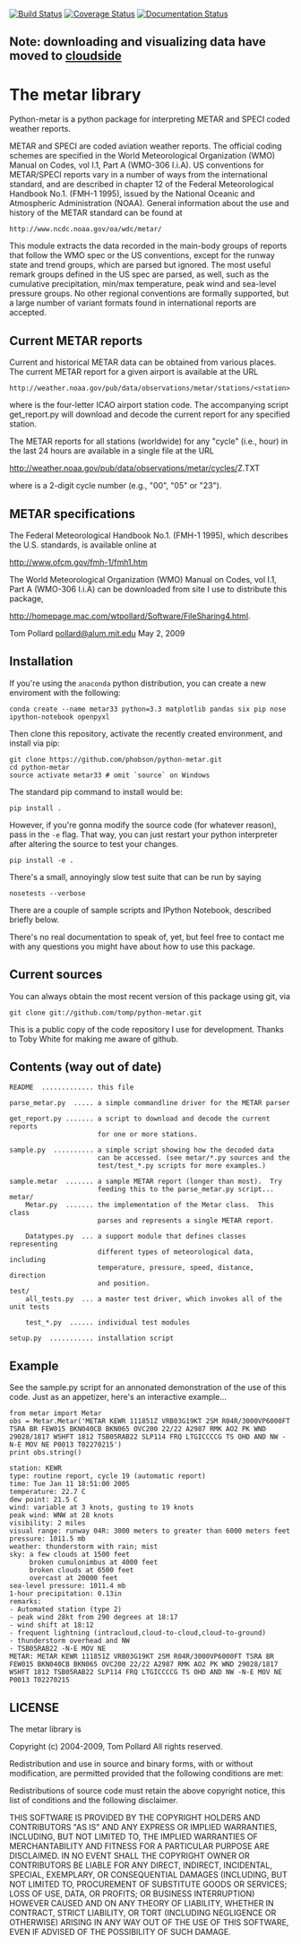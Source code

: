 [![Build Status](https://travis-ci.org/phobson/python-metar.png?branch=master)](https://travis-ci.org/phobson/python-metar)
[![Coverage Status](https://img.shields.io/coveralls/phobson/python-metar.svg)](https://coveralls.io/r/phobson/python-metar?branch=master)
[![Documentation Status](https://readthedocs.org/projects/python-metar/badge/?version=latest)](http://python-metar.readthedocs.org/en/latest/)

## Note: downloading and visualizing data have moved to [cloudside](https://github.com/phobson/cloudside)

# The metar library

Python-metar is a python package for interpreting METAR and SPECI coded
weather reports.

METAR and SPECI are coded aviation weather reports.  The official
coding schemes are specified in the World Meteorological Organization
(WMO) Manual on Codes, vol I.1, Part A (WMO-306 I.i.A).  US conventions
for METAR/SPECI reports vary in a number of ways from the international
standard, and are described in chapter 12 of the Federal Meteorological
Handbook No.1. (FMH-1 1995), issued by the National Oceanic and
Atmospheric Administration (NOAA).  General information about the
use and history of the METAR standard can be found at

    http://www.ncdc.noaa.gov/oa/wdc/metar/

This module extracts the data recorded in the main-body groups of
reports that follow the WMO spec or the US conventions, except for
the runway state and trend groups, which are parsed but ignored.
The most useful remark groups defined in the US spec are parsed,
as well, such as the cumulative precipitation, min/max temperature,
peak wind and sea-level pressure groups.  No other regional conventions
are formally supported, but a large number of variant formats found
in international reports are accepted.

## Current METAR reports
Current and historical METAR data can be obtained from various places.
The current METAR report for a given airport is available at the URL

    http://weather.noaa.gov/pub/data/observations/metar/stations/<station>.TXT

where <station> is the four-letter ICAO airport station code.  The
accompanying script get_report.py will download and decode the
current report for any specified station.

The METAR reports for all stations (worldwide) for any "cycle" (i.e., hour)
in the last 24 hours are available in a single file at the URL

   http://weather.noaa.gov/pub/data/observations/metar/cycles/<cycle>Z.TXT

where <cycle> is a 2-digit cycle number (e.g., "00", "05" or "23").

## METAR specifications
The Federal Meteorological Handbook No.1. (FMH-1 1995), which
describes the U.S. standards, is available online at

   http://www.ofcm.gov/fmh-1/fmh1.htm

The World Meteorological Organization (WMO) Manual on Codes, vol I.1,
Part A (WMO-306 I.i.A) can be downloaded from site I use to distribute
this package,

   http://homepage.mac.com/wtpollard/Software/FileSharing4.html.


Tom Pollard
pollard@alum.mit.edu
May 2, 2009


## Installation
If you're using the `anaconda` python distribution, you can create a new
enviroment with the following:

    conda create --name metar33 python=3.3 matplotlib pandas six pip nose ipython-notebook openpyxl

Then clone this repository, activate the recently created environment, and
install via pip:

    git clone https://github.com/phobson/python-metar.git
    cd python-metar
    source activate metar33 # omit `source` on Windows

The standard pip command to install would be:

    pip install .

However, if you're gonna modify the source code (for whatever reason), pass in
the `-e` flag. That way, you can just restart your python interpreter after
altering the source to test your changes.

    pip install -e .

There's a small, annoyingly slow test suite that can be run by saying

    nosetests --verbose

There are a couple of sample scripts and IPython Notebook, described briefly
below.

There's no real documentation to speak of, yet, but feel free to
contact me with any questions you might have about how to use this package.

## Current sources
You can always obtain the most recent version of this package using git, via

    git clone git://github.com/tomp/python-metar.git

This is a public copy of the code repository I use for development.
Thanks to Toby White for making me aware of github.


## Contents (way out of date)
```
README  ............. this file

parse_metar.py  ..... a simple commandline driver for the METAR parser

get_report.py ....... a script to download and decode the current reports
                      for one or more stations.

sample.py  .......... a simple script showing how the decoded data
                      can be accessed. (see metar/*.py sources and the
                      test/test_*.py scripts for more examples.)

sample.metar  ....... a sample METAR report (longer than most).  Try
                      feeding this to the parse_metar.py script...
metar/
    Metar.py  ....... the implementation of the Metar class.  This class
                      parses and represents a single METAR report.

    Datatypes.py  ... a support module that defines classes representing
                      different types of meteorological data, including
                      temperature, pressure, speed, distance, direction
                      and position.
test/
    all_tests.py  ... a master test driver, which invokes all of the unit tests

    test_*.py  ...... individual test modules

setup.py  ........... installation script
```

## Example

See the sample.py script for an annonated demonstration of the use
of this code.  Just as an appetizer, here's an interactive example...

    from metar import Metar
    obs = Metar.Metar('METAR KEWR 111851Z VRB03G19KT 2SM R04R/3000VP6000FT TSRA BR FEW015 BKN040CB BKN065 OVC200 22/22 A2987 RMK AO2 PK WND 29028/1817 WSHFT 1812 TSB05RAB22 SLP114 FRQ LTGICCCCG TS OHD AND NW -N-E MOV NE P0013 T02270215')
    print obs.string()
```
station: KEWR
type: routine report, cycle 19 (automatic report)
time: Tue Jan 11 18:51:00 2005
temperature: 22.7 C
dew point: 21.5 C
wind: variable at 3 knots, gusting to 19 knots
peak wind: WNW at 28 knots
visibility: 2 miles
visual range: runway 04R: 3000 meters to greater than 6000 meters feet
pressure: 1011.5 mb
weather: thunderstorm with rain; mist
sky: a few clouds at 1500 feet
     broken cumulonimbus at 4000 feet
     broken clouds at 6500 feet
     overcast at 20000 feet
sea-level pressure: 1011.4 mb
1-hour precipitation: 0.13in
remarks:
- Automated station (type 2)
- peak wind 28kt from 290 degrees at 18:17
- wind shift at 18:12
- frequent lightning (intracloud,cloud-to-cloud,cloud-to-ground)
- thunderstorm overhead and NW
- TSB05RAB22 -N-E MOV NE
METAR: METAR KEWR 111851Z VRB03G19KT 2SM R04R/3000VP6000FT TSRA BR FEW015 BKN040CB BKN065 OVC200 22/22 A2987 RMK AO2 PK WND 29028/1817 WSHFT 1812 TSB05RAB22 SLP114 FRQ LTGICCCCG TS OHD AND NW -N-E MOV NE P0013 T02270215
```

## LICENSE

The metar library is

Copyright (c) 2004-2009, Tom Pollard
All rights reserved.

Redistribution and use in source and binary forms, with or without
modification, are permitted provided that the following conditions
are met:

  Redistributions of source code must retain the above copyright
  notice, this list of conditions and the following disclaimer.

THIS SOFTWARE IS PROVIDED BY THE COPYRIGHT HOLDERS AND CONTRIBUTORS
"AS IS" AND ANY EXPRESS OR IMPLIED WARRANTIES, INCLUDING, BUT NOT
LIMITED TO, THE IMPLIED WARRANTIES OF MERCHANTABILITY AND FITNESS
FOR A PARTICULAR PURPOSE ARE DISCLAIMED. IN NO EVENT SHALL THE
COPYRIGHT OWNER OR CONTRIBUTORS BE LIABLE FOR ANY DIRECT, INDIRECT,
INCIDENTAL, SPECIAL, EXEMPLARY, OR CONSEQUENTIAL DAMAGES (INCLUDING,
BUT NOT LIMITED TO, PROCUREMENT OF SUBSTITUTE GOODS OR SERVICES;
LOSS OF USE, DATA, OR PROFITS; OR BUSINESS INTERRUPTION) HOWEVER
CAUSED AND ON ANY THEORY OF LIABILITY, WHETHER IN CONTRACT, STRICT
LIABILITY, OR TORT (INCLUDING NEGLIGENCE OR OTHERWISE) ARISING IN
ANY WAY OUT OF THE USE OF THIS SOFTWARE, EVEN IF ADVISED OF THE
POSSIBILITY OF SUCH DAMAGE.

